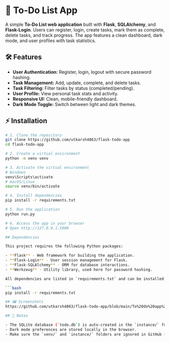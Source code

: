 # 📝 To-Do List App

A simple **To-Do List web application** built with **Flask**, **SQLAlchemy**, and **Flask-Login**. Users can register, login, create tasks, mark them as complete, delete tasks, and track progress. The app features a clean dashboard, dark mode, and user profiles with task statistics.

## 🛠 Features

- **User Authentication:** Register, login, logout with secure password hashing.
- **Task Management:** Add, update, complete, and delete tasks.
- **Task Filtering:** Filter tasks by status (completed/pending).
- **User Profile:** View personal task stats and activity.
- **Responsive UI:** Clean, mobile-friendly dashboard.
- **Dark Mode Toggle:** Switch between light and dark themes.

## ⚡ Installation

```bash
# 1. Clone the repository
git clone https://github.com/utkarsh4863/flask-todo-app
cd flask-todo-app

# 2. Create a virtual environment
python -m venv venv

# 3. Activate the virtual environment
# Windows
venv\Scripts\activate
# macOS/Linux
source venv/bin/activate

# 4. Install dependencies
pip install -r requirements.txt

# 5. Run the application
python run.py

# 6. Access the app in your browser
# Open http://127.0.0.1:5000

## Dependencies

This project requires the following Python packages:

- **Flask** - Web framework for building the application.  
- **Flask-Login** - User session management for Flask.  
- **Flask-SQLAlchemy** - ORM for database interactions.  
- **Werkzeug** - Utility library, used here for password hashing.  

All dependencies are listed in `requirements.txt` and can be installed with:

```bash
pip install -r requirements.txt

## 🖼 Screenshots
https://github.com/utkarsh4863/flask-todo-app/blob/main/To%20do%20app%20screenshots.png 

## 📌 Notes

- The SQLite database (`todo.db`) is auto-created in the `instance/` folder.  
- Dark mode preferences are stored locally in the browser.  
- Make sure the `venv/` and `instance/` folders are ignored in GitHub (`.gitignore`).





